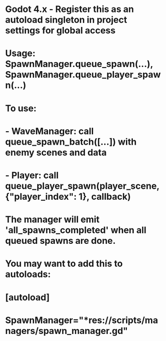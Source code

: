 # Godot 4.x - Register this as an autoload singleton in project settings for global access
# Usage: SpawnManager.queue_spawn(...), SpawnManager.queue_player_spawn(...)
#
# To use:
# - WaveManager: call queue_spawn_batch([...]) with enemy scenes and data
# - Player: call queue_player_spawn(player_scene, {"player_index": 1}, callback)
#
# The manager will emit 'all_spawns_completed' when all queued spawns are done.
#
# You may want to add this to autoloads:
# [autoload]
# SpawnManager="*res://scripts/managers/spawn_manager.gd"
